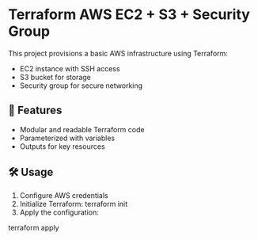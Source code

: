 # Terraform AWS EC2 + S3 + Security Group

This project provisions a basic AWS infrastructure using Terraform:
- EC2 instance with SSH access
- S3 bucket for storage
- Security group for secure networking

## 🚀 Features

- Modular and readable Terraform code
- Parameterized with variables
- Outputs for key resources

## 🛠 Usage

1. Configure AWS credentials
2. Initialize Terraform:
 terraform init
3. Apply the configuration:


terraform apply


